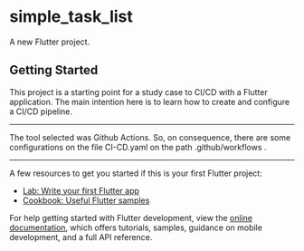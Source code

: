 # simple_task_list

A new Flutter project.

## Getting Started

This project is a starting point for a study case to CI/CD with a Flutter application. 
The main intention here is to learn how to create and configure a CI/CD pipeline.
_________________________________________________________________

The tool selected was Github Actions. So, on consequence, there are some configurations
on the file CI-CD.yaml on the path .github/workflows .
_________________________________________________________________

A few resources to get you started if this is your first Flutter project:
- [Lab: Write your first Flutter app](https://docs.flutter.dev/get-started/codelab)
- [Cookbook: Useful Flutter samples](https://docs.flutter.dev/cookbook)

For help getting started with Flutter development, view the
[online documentation](https://docs.flutter.dev/), which offers tutorials,
samples, guidance on mobile development, and a full API reference.
